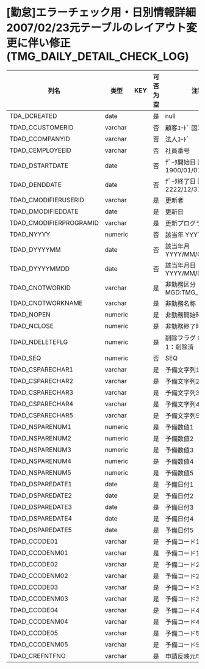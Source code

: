 # [勤怠]エラーチェック用・日別情報詳細           2007/02/23元テーブルのレイアウト変更に伴い修正  (TMG_DAILY_DETAIL_CHECK_LOG)
| 列名   | 类型   | KEY  | 可否为空 | 注释   |
| ---- | ---- | ---- | ---- | ---- |
|TDA_DCREATED|date||是|null|
|TDAD_CCUSTOMERID|varchar||否|顧客ｺｰﾄﾞ                        固定：01                                                       |
|TDAD_CCOMPANYID|varchar||否|法人ｺｰﾄﾞ                                                                                    |
|TDAD_CEMPLOYEEID|varchar||否|社員番号                                                                                      |
|TDAD_DSTARTDATE|date||否|ﾃﾞｰﾀ開始日                       固定：1900/01/01                                               |
|TDAD_DENDDATE|date||否|ﾃﾞｰﾀ終了日                       固定：2222/12/31                                               |
|TDAD_CMODIFIERUSERID|varchar||是|更新者                                                                                       |
|TDAD_DMODIFIEDDATE|date||是|更新日                                                                                       |
|TDAD_CMODIFIERPROGRAMID|varchar||是|更新プログラムID                                                                                 |
|TDAD_NYYYY|numeric||否|該当年                           YYYY                                                        |
|TDAD_DYYYYMM|date||否|該当年月                          YYYY/MM/01                                                  |
|TDAD_DYYYYMMDD|date||否|該当年月日                         YYYY/MM/DD                                                  |
|TDAD_CNOTWORKID|varchar||是|非勤務区分                                                       MGD:TMG_NOTWORK               |
|TDAD_CNOTWORKNAME|varchar||是|非勤務名称                                                                                     |
|TDAD_NOPEN|numeric||是|非勤務開始時刻                                                                                   |
|TDAD_NCLOSE|numeric||是|非勤務終了時刻                                                                                   |
|TDAD_NDELETEFLG|numeric||是|削除フラグ                         0：有効、1：削除済                                                  |
|TDAD_SEQ|numeric||否|SEQ|
|TDAD_CSPARECHAR1|varchar||是|予備文字列1|
|TDAD_CSPARECHAR2|varchar||是|予備文字列2|
|TDAD_CSPARECHAR3|varchar||是|予備文字列3|
|TDAD_CSPARECHAR4|varchar||是|予備文字列4|
|TDAD_CSPARECHAR5|varchar||是|予備文字列5|
|TDAD_NSPARENUM1|numeric||是|予備数値1|
|TDAD_NSPARENUM2|numeric||是|予備数値2|
|TDAD_NSPARENUM3|numeric||是|予備数値3|
|TDAD_NSPARENUM4|numeric||是|予備数値4|
|TDAD_NSPARENUM5|numeric||是|予備数値5|
|TDAD_DSPAREDATE1|date||是|予備日付1|
|TDAD_DSPAREDATE2|date||是|予備日付2|
|TDAD_DSPAREDATE3|date||是|予備日付3|
|TDAD_DSPAREDATE4|date||是|予備日付4|
|TDAD_DSPAREDATE5|date||是|予備日付5|
|TDAD_CCODE01|varchar||是|予備コード1|
|TDAD_CCODENM01|varchar||是|予備コード1コード|
|TDAD_CCODE02|varchar||是|予備コード2|
|TDAD_CCODENM02|varchar||是|予備コード2コード|
|TDAD_CCODE03|varchar||是|予備コード3|
|TDAD_CCODENM03|varchar||是|予備コード3コード|
|TDAD_CCODE04|varchar||是|予備コード4|
|TDAD_CCODENM04|varchar||是|予備コード4コード|
|TDAD_CCODE05|varchar||是|予備コード5|
|TDAD_CCODENM05|varchar||是|予備コード5コード|
|TDAD_CREFNTFNO|varchar||是|申請反映元申請番号|
